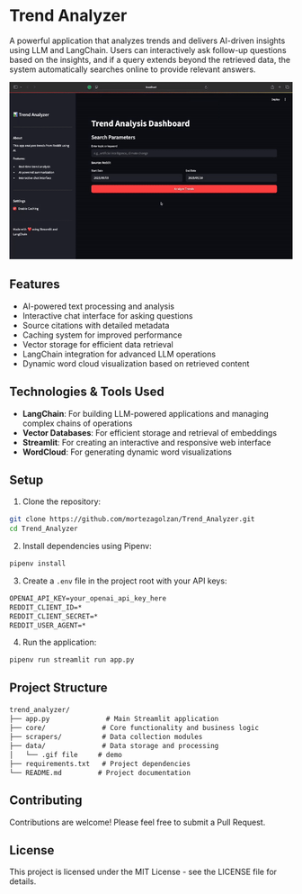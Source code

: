 # Trend Analyzer

A powerful application that analyzes trends and delivers AI-driven insights using LLM and LangChain. Users can interactively ask follow-up questions based on the insights, and if a query extends beyond the retrieved data, the system automatically searches online to provide relevant answers.

![Trend Analyzer Demo](data/demo.gif)

## Features

- AI-powered text processing and analysis
- Interactive chat interface for asking questions
- Source citations with detailed metadata
- Caching system for improved performance
- Vector storage for efficient data retrieval
- LangChain integration for advanced LLM operations
- Dynamic word cloud visualization based on retrieved content

## Technologies & Tools Used

- **LangChain**: For building LLM-powered applications and managing complex chains of operations
- **Vector Databases**: For efficient storage and retrieval of embeddings
- **Streamlit**: For creating an interactive and responsive web interface
- **WordCloud**: For generating dynamic word visualizations

## Setup

1. Clone the repository:
```bash
git clone https://github.com/mortezagolzan/Trend_Analyzer.git
cd Trend_Analyzer
```

2. Install dependencies using Pipenv:
```bash
pipenv install
```

3. Create a `.env` file in the project root with your API keys:
```
OPENAI_API_KEY=your_openai_api_key_here
REDDIT_CLIENT_ID=*
REDDIT_CLIENT_SECRET=*
REDDIT_USER_AGENT=*
```

4. Run the application:
```bash
pipenv run streamlit run app.py
```

## Project Structure

```
trend_analyzer/
├── app.py              # Main Streamlit application
├── core/              # Core functionality and business logic
├── scrapers/          # Data collection modules
├── data/              # Data storage and processing
│   └── .gif file     # demo
├── requirements.txt   # Project dependencies
└── README.md         # Project documentation
```


## Contributing

Contributions are welcome! Please feel free to submit a Pull Request.

## License

This project is licensed under the MIT License - see the LICENSE file for details. 
